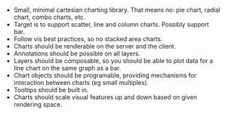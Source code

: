   * Small, minimal cartesian charting library. That means no: pie chart, radial chart, combo charts, etc.
  * Target is to support scatter, line and column charts. Possibly support bar.
  * Follow vis best practices, so no stacked area charts.
  * Charts should be renderable on the server and the client.
  * Annotations should be possible on all layers.
  * Layers should be composable, so you should be able to plot data for a line chart on the same graph as a bar.
  * Chart objects should be programable, providing mechanisms for interaction between charts (eg small multiples).
  * Tooltips should be built in.
  * Charts should scale visual features up and down based on given rendering space.
